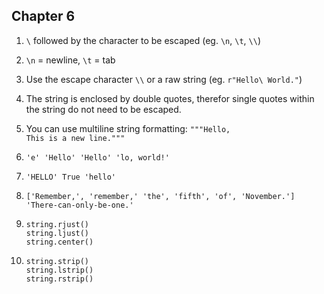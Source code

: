 ## Chapter 6

1. `\` followed by the character to be escaped (eg. `\n`, `\t`, `\\`)

2. `\n` = newline, `\t` = tab

3. Use the escape character `\\` or a raw string (eg. `r"Hello\ World."`)

4. The string is enclosed by double quotes, therefor single quotes within the string do not need to be escaped.

5. You can use multiline string formatting: `"""Hello,`  
                                            `This is a new line."""`

6. `'e'
   'Hello'
   'Hello'
   'lo, world!'`

7. `'HELLO'
   True
   'hello'`

8. `['Remember,', 'remember,' 'the', 'fifth', 'of', 'November.']`  
   `'There-can-only-be-one.'`

9. `string.rjust()`  
   `string.ljust()`  
   `string.center()`

10. `string.strip()`  
    `string.lstrip()`  
    `string.rstrip()`  
